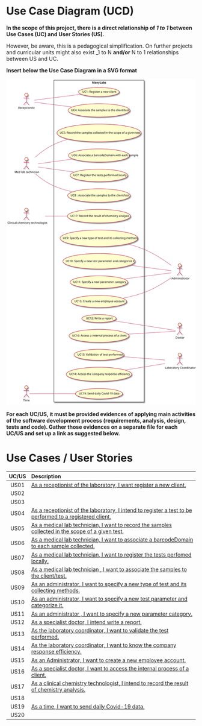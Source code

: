 # Use Case Diagram (UCD)

**In the scope of this project, there is a direct relationship of _1 to 1_ between Use Cases (UC) and User Stories (US).**

However, be aware, this is a pedagogical simplification. On further projects and curricular units might also exist _1 to N **and/or** N to 1 relationships between US and UC.

**Insert below the Use Case Diagram in a SVG format**

![Use Case Diagram](UCD.svg)


**For each UC/US, it must be provided evidences of applying main activities of the software development process (requirements, analysis, design, tests and code). Gather those evidences on a separate file for each UC/US and set up a link as suggested below.**

# Use Cases / User Stories
| UC/US  | Description                                                                                                  |                   
|:------:|:-------------------------------------------------------------------------------------------------------------|
| US01   | [As a receptionist of the laboratory, I want register a new client.](US01.md)                                                  |
| US02   | |
| US03   | |
| US04   | [As a receptionist of the laboratory, I intend to register a test to be performed to a registered client.](US04.md)             |
| US05   | [As a medical lab technician, I want to record the samples collected in the scope of a given test.](US05.md)                      |
| US06   | [As a medical lab technician, I want to associate a barcodeDomain to each sample collected.](US06.md)              |
| US07   | [As a medical lab technician, I want to register the tests perfomed locally.](US07.md)                       |
| US08   | [As a medical lab technician , I want to associate the samples to the client/test.](US08.md)        |
| US09   | [As an administrator, I want to specify a new type of test and its collecting methods.](US09.md)                                        |
| US10   | [As an administrator, I want to specify a new test parameter and categorize it.](US10.md)
| US11   | [As an administrator , I want to specify a new parameter category.](US11.md)                                 |
| US12   | [As a specialist doctor, I intend write a report.](US12.md)                                                             |
| US13   | [As the laboratory coordinator, I want to validate the test performed.](US13.md)                          |
| US14   | [As the laboratory coordinator, I want to know the company response efficiency.](US14.md)|
| US15   | [As an Administrator, I want to create a new employee account.](US15.md)                                                                                                             |
| US16   | [As a specialist doctor, I want to access the internal process of a client.](US16.md)                            |
| US17   | [As a clinical chemistry technologist, I intend to record the result of chemistry analysis.](US08.md)                                                                                                            |
| US18   |                                                                                                              |
| US19   | [As a time, I want to send daily Covid-19 data.](US19.md)                                                     |
| US20   |                                                                                                              |


